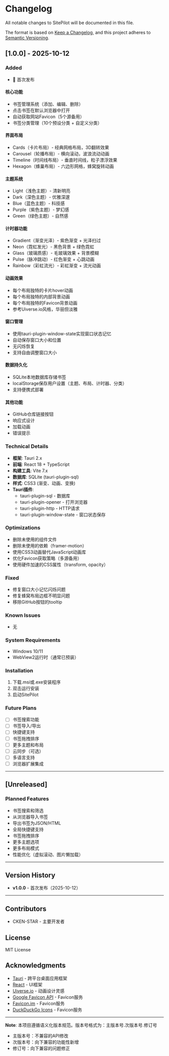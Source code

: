 # Changelog

All notable changes to SitePilot will be documented in this file.

The format is based on [Keep a Changelog](https://keepachangelog.com/en/1.0.0/),
and this project adheres to [Semantic Versioning](https://semver.org/spec/v2.0.0.html).

## [1.0.0] - 2025-10-12

### Added
- 🎉 首次发布

#### 核心功能
- 书签管理系统（添加、编辑、删除）
- 点击书签在默认浏览器中打开
- 自动获取网站Favicon（5个源备用）
- 书签分类管理（10个预设分类 + 自定义分类）

#### 界面布局
- Cards（卡片布局）- 经典网格布局，3D翻转效果
- Carousel（轮播布局）- 横向滚动，波浪流动动画
- Timeline（时间线布局）- 垂直时间线，粒子漂浮效果
- Hexagon（蜂巢布局）- 六边形网格，蜂窝旋转动画

#### 主题系统
- Light（浅色主题）- 清新明亮
- Dark（深色主题）- 优雅深邃
- Blue（蓝色主题）- 科技感
- Purple（紫色主题）- 梦幻感
- Green（绿色主题）- 自然感

#### 计时器功能
- Gradient（渐变光泽）- 紫色渐变 + 光泽扫过
- Neon（霓虹发光）- 黑色背景 + 绿色霓虹
- Glass（玻璃质感）- 毛玻璃效果 + 背景模糊
- Pulse（脉冲跳动）- 红色渐变 + 心跳动画
- Rainbow（彩虹流光）- 彩虹渐变 + 流光动画

#### 动画效果
- 每个布局独特的卡片hover动画
- 每个布局独特的内部背景动画
- 每个布局独特的Favicon背景动画
- 参考Uiverse.io风格，华丽但淡雅

#### 窗口管理
- 使用tauri-plugin-window-state实现窗口状态记忆
- 自动保存窗口大小和位置
- 无闪烁恢复
- 支持自由调整窗口大小

#### 数据持久化
- SQLite本地数据库存储书签
- localStorage保存用户设置（主题、布局、计时器、分类）
- 支持便携式部署

#### 其他功能
- GitHub仓库链接按钮
- 响应式设计
- 加载动画
- 错误提示

### Technical Details
- **框架**: Tauri 2.x
- **前端**: React 18 + TypeScript
- **构建工具**: Vite 7.x
- **数据库**: SQLite (tauri-plugin-sql)
- **样式**: CSS3 (渐变、动画、变换)
- **Tauri插件**:
  - tauri-plugin-sql - 数据库
  - tauri-plugin-opener - 打开浏览器
  - tauri-plugin-http - HTTP请求
  - tauri-plugin-window-state - 窗口状态保存

### Optimizations
- 删除未使用的组件文件
- 删除未使用的依赖（framer-motion）
- 使用CSS3动画替代JavaScript动画库
- 优化Favicon获取策略（多源备用）
- 使用硬件加速的CSS属性（transform, opacity）

### Fixed
- 修复窗口大小记忆闪烁问题
- 修复蜂窝布局边框不明显问题
- 移除GitHub按钮的tooltip

### Known Issues
- 无

### System Requirements
- Windows 10/11
- WebView2运行时（通常已预装）

### Installation
1. 下载.msi或.exe安装程序
2. 双击运行安装
3. 启动SitePilot

### Future Plans
- [ ] 书签搜索功能
- [ ] 书签导入/导出
- [ ] 快捷键支持
- [ ] 书签拖拽排序
- [ ] 更多主题和布局
- [ ] 云同步（可选）
- [ ] 多语言支持
- [ ] 浏览器扩展集成

---

## [Unreleased]

### Planned Features
- 书签搜索和筛选
- 从浏览器导入书签
- 导出书签为JSON/HTML
- 全局快捷键支持
- 书签拖拽排序
- 更多主题选项
- 更多布局模式
- 性能优化（虚拟滚动、图片懒加载）

---

## Version History

- **v1.0.0** - 首次发布（2025-10-12）

---

## Contributors

- CKEN-STAR - 主要开发者

## License

MIT License

## Acknowledgments

- [Tauri](https://tauri.app/) - 跨平台桌面应用框架
- [React](https://react.dev/) - UI框架
- [Uiverse.io](https://uiverse.io/) - 动画设计灵感
- [Google Favicon API](https://www.google.com/s2/favicons) - Favicon服务
- [Favicon.im](https://favicon.im/) - Favicon服务
- [DuckDuckGo Icons](https://icons.duckduckgo.com/) - Favicon服务

---

**Note**: 本项目遵循语义化版本规范。版本号格式为：主版本号.次版本号.修订号
- 主版本号：不兼容的API修改
- 次版本号：向下兼容的功能性新增
- 修订号：向下兼容的问题修正

